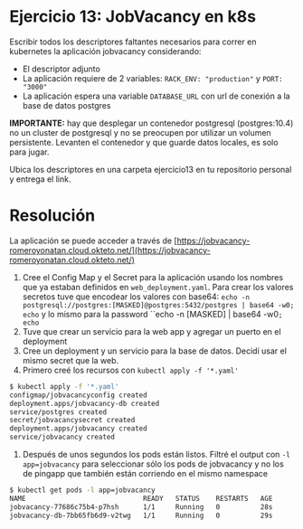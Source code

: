 # Ejercicio 13: JobVacancy en k8s
Escribir todos los descriptores faltantes necesarios para correr en kubernetes la aplicación jobvacancy considerando:

* El descriptor adjunto
* La aplicación requiere de 2 variables: `RACK_ENV: "production"` y `PORT: "3000"`
* La aplicación espera una variable `DATABASE_URL` con url de conexión a la base de datos postgres

**IMPORTANTE:** hay que desplegar un contenedor postgresql (postgres:10.4) no un cluster de postgresql y no se preocupen por utilizar un volumen persistente. Levanten el contenedor y que guarde datos locales, es solo para jugar.

Ubica los descriptores en una carpeta ejercicio13 en tu repositorio personal y entrega el link.

# Resolución
La aplicación se puede acceder a través de [https://jobvacancy-romeroyonatan.cloud.okteto.net/](https://jobvacancy-romeroyonatan.cloud.okteto.net/)

1. Cree el Config Map y el Secret para la aplicación usando los nombres que ya estaban definidos en `web_deployment.yaml`. Para crear los valores secretos tuve que encodear los valores con base64: `echo -n postgresql://postgres:[MASKED]@postgres:5432/postgres | base64 -w0; echo` y lo mismo para la password ``echo -n [MASKED] | base64 -w0`; echo`
1. Tuve que crear un servicio para la web app y agregar un puerto en el deployment
1. Cree un deployment y un servicio para la base de datos. Decidí usar el mismo secret que la web.
1. Primero creé los recursos con `kubectl apply -f '*.yaml'`  
```sh
$ kubectl apply -f '*.yaml'
configmap/jobvacancyconfig created
deployment.apps/jobvacancy-db created
service/postgres created
secret/jobvacancysecret created
deployment.apps/jobvacancy created
service/jobvacancy created
```
1. Después de unos segundos los pods están listos. Filtré el output con `-l app=jobvacancy` para seleccionar sólo los pods de jobvacancy y no los de pingapp que también están corriendo en el mismo namespace  
```sh
$ kubectl get pods -l app=jobvacancy
NAME                             READY   STATUS    RESTARTS   AGE
jobvacancy-77686c75b4-p7hsh      1/1     Running   0          28s
jobvacancy-db-7bb65fb6d9-v2twg   1/1     Running   0          29s
```
